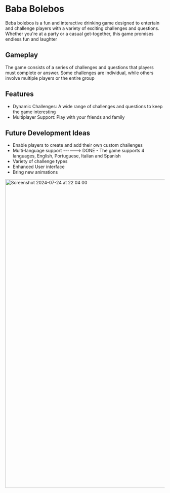 # Baba Bolebos

Beba bolebos is a fun and interactive drinking game designed to entertain and challenge players with a variety of exciting challenges and questions. Whether you're at a party or a casual get-together, this game promises endless fun and laughter

## Gameplay
The game consists of a series of challenges and questions that players must complete or answer. Some challenges are individual, while others involve multiple players or the entire group

## Features
- Dynamic Challenges: A wide range of challenges and questions to keep the game interesting
- Multiplayer Support: Play with your friends and family

## Future Development Ideas
- Enable players to create and add their own custom challenges
- Multi-language support ------>  DONE - The game supports 4 languages, English, Portuguese, Italian and Spanish
- Variety of challenge types
- Enhanced User interface
- Bring new animations

 
 <img width="973" alt="Screenshot 2024-07-24 at 22 04 00" src="https://github.com/user-attachments/assets/3b1004c9-c15f-4f80-b89c-822f2b229a98">
